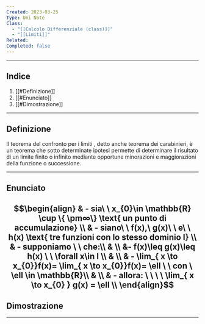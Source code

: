 ```yaml
---
Created: 2023-03-25
Type: Uni Note
Class:
  - "[[Calcolo Differenziale (class)]]"
  - "[[Limiti]]"
Related: 
Completed: false
---
```

---
## Indice
1. [[#Definizione]]
2. [[#Enunciato]]
3. [[#Dimostrazione]]

---
## Definizione
Il teorema del confronto per i limiti , detto anche teorema dei carabinieri, è un teorema che sotto determinate ipotesi permette di determinare il risultato di un limite finito o infinito mediante opportune minorazioni e maggiorazioni della funzione o successione.

---
## Enunciato
$$\begin{align}
& - sia\ \ x_{0}\in \mathbb{R} \cup \{ \pm∞\} \text{ un punto di accumulazione} \\
& - siano\ \ f(x),\ g(x)\ \ e\ \ h(x) \text{ tre funzioni con lo stesso dominio I} \\
& - supponiamo \ \ che:\\
& \\
&- f(x)\leq g(x)\leq h(x) \ \ \forall x\in I \\
& \\
& - \lim_{ x \to x_{0}}f(x)= \lim_{ x \to x_{0}}f(x)= \ell \ \ con \ \ell \in \mathbb{R}\\
&  \\
& - allora: \ \ \ \ \lim_{ x \to x_{0} } g(x) = \ell \\
\end{align}$$
---
## Dimostrazione


---